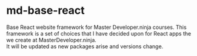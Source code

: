 # md-base-react
Base React website framework for Master Developer.ninja courses.
This framework is a set of choices that I have decided upon for React apps the we create at MasterDeveloper.ninja.  
It will be updated as new packages arise and versions change.

